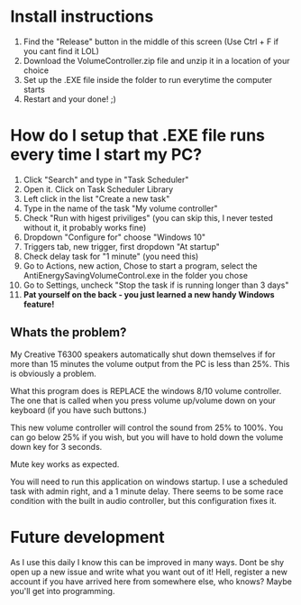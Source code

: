 # Install instructions
1. Find the "Release" button in the middle of this screen (Use Ctrl + F if you cant find it LOL)
2. Download the VolumeController.zip file and unzip it in a location of your choice
3. Set up the .EXE file inside the folder to run everytime the computer starts
4. Restart and your done! ;)

# How do I setup that .EXE file runs every time I start my PC?
1. Click "Search" and type in "Task Scheduler"
2. Open it. Click on Task Scheduler Library
3. Left click in the list "Create a new  task"
4. Type in the name of the task "My volume controller"
5. Check "Run with higest priviliges" (you can skip this, I never tested without it, it probably works fine)
6. Dropdown "Configure for" choose "Windows 10"
7. Triggers tab, new trigger, first dropdown "At startup"
8. Check delay task for "1 minute" (you need this)
9. Go to Actions, new action, Chose to start a program, select the AntiEnergySavingVolumeControl.exe in the folder you chose
10. Go to Settings, uncheck "Stop the task if is running longer than 3 days"
11. **Pat yourself on the back - you just learned a new handy Windows feature!**

## Whats the problem?
My Creative T6300 speakers automatically shut down themselves if for more than 15 minutes the volume output from the PC is less than 25%. 
This is obviously a problem.

What this program does is REPLACE the windows 8/10 volume controller. The one that is called when you press volume up/volume down on your keyboard (if you have such buttons.)

This new volume controller will control the sound from 25% to 100%. You can go below 25% if you wish, but you will have to hold down the volume down key for 3 seconds.

Mute key works as expected.

You will need to run this application on windows startup. I use a scheduled task with admin right, and a 1 minute delay. There seems to be some race condition with the built in audio controller, but this configuration fixes it.

# Future development

As I use this daily I know this can be improved in many ways. Dont be shy open up a new issue and write what you want out of it! Hell, register a new account if you have arrived here from somewhere else, who knows? Maybe you'll get into programming.

